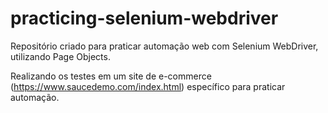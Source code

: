 # practicing-selenium-webdriver
Repositório criado para praticar automação web com Selenium WebDriver, utilizando Page Objects.

Realizando os testes em um site de e-commerce (https://www.saucedemo.com/index.html) específico para praticar automação.
